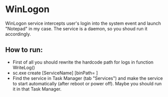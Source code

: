 # WinLogon

WinLogon service intercepts user's login into the system event and launch "Notepad" in my case. The service is a daemon, so you shoud run it accordingly. 

## How to run:
* First of all you should rewrite the hardcode path for logs in function WriteLog()
* sc.exe create [ServiceName] [binPath= ] 
* Find the service in Task Manager (tab "Services") and make the service to start automatically (after reboot or power off). Maybe you should run it in that Task Manager.
